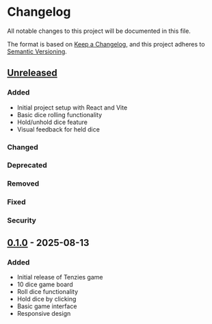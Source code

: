 # Changelog

All notable changes to this project will be documented in this file.

The format is based on [Keep a Changelog](https://keepachangelog.com/en/1.0.0/),
and this project adheres to [Semantic Versioning](https://semver.org/spec/v2.0.0.html).

## [Unreleased]

### Added
- Initial project setup with React and Vite
- Basic dice rolling functionality
- Hold/unhold dice feature
- Visual feedback for held dice

### Changed

### Deprecated

### Removed

### Fixed

### Security

## [0.1.0] - 2025-08-13

### Added
- Initial release of Tenzies game
- 10 dice game board
- Roll dice functionality
- Hold dice by clicking
- Basic game interface
- Responsive design

[Unreleased]: https://github.com/yourusername/tenzies/compare/v0.1.0...HEAD
[0.1.0]: https://github.com/yourusername/tenzies/releases/tag/v0.1.0
